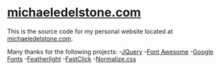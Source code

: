 # [michaeledelstone.com](http://michaeledelstone.com)

This is the source code for my personal website located at [michaeledelstone.com](http://michaeledelstone.com).

Many thanks for the following projects:
-[JQuery](https://github.com/jquery/jquery)
-[Font Awesome](https://github.com/FortAwesome/Font-Awesome)
-[Google Fonts](https://github.com/google/fonts)
-[Featherlight](https://github.com/noelboss/featherlight)
-[FastClick](https://github.com/ftlabs/fastclick)
-[Normalize.css](https://github.com/necolas/normalize.css)
